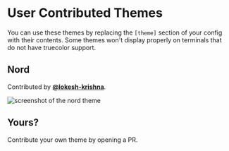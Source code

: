 # User Contributed Themes

You can use these themes by replacing the `[theme]` section of your config with their contents. Some themes won't display properly on terminals that do not have truecolor support.

## Nord

Contributed by **[@lokesh-krishna](https://github.com/lokesh-krishna)**.

![screenshot of the nord theme](https://user-images.githubusercontent.com/20235646/99020443-a93a1980-2584-11eb-8028-0b95cfcf0fc6.png)

## Yours?

Contribute your own theme by opening a PR.
